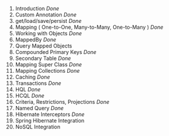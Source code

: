 1. Introduction  _Done_
2. Custom Annotation  _Done_
6. get/load/save/persist _Done_
3. Mapping ( One-to-One, Many-to-Many, One-to-Many ) _Done_
4. Working with Objects _Done_
5. MappedBy _Done_
8. Query Mapped Objects 
9. Compounded Primary Keys _Done_
10. Secondary Table _Done_
11. Mapping Super Class _Done_
12. Mapping Collections _Done_
13. Caching _Done_
14. Transactions _Done_
15. HQL _Done_
16. HCQL  _Done_
17. Criteria, Restrictions, Projections _Done_ 
18. Named Query _Done_
19. Hibernate Interceptors _Done_
19. Spring Hibernate Integration 
20. NoSQL Integration 
